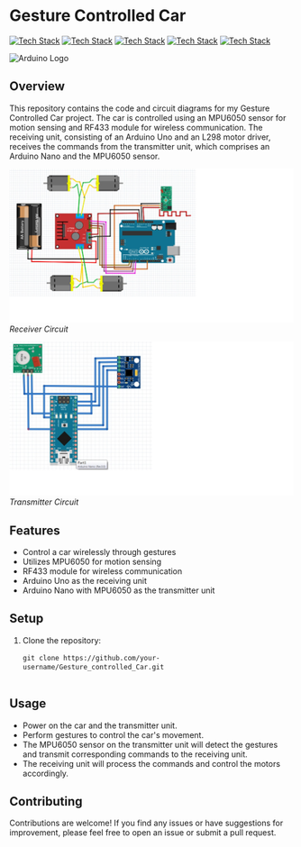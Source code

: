# Gesture Controlled Car

[![Tech Stack](https://img.shields.io/badge/Arduino-uno-brightgreen)](https://www.arduino.cc/)
[![Tech Stack](https://img.shields.io/badge/Arduino-nano-brightgreen)](https://www.arduino.cc/)
[![Tech Stack](https://img.shields.io/badge/MPU6050-yellow)](https://invensense.tdk.com/products/motion-tracking/6-axis/mpu-6050/)
[![Tech Stack](https://img.shields.io/badge/RF433-blue)](https://www.sparkfun.com/products/10534)
[![Tech Stack](https://img.shields.io/badge/L298-red)](https://www.sparkfun.com/products/9670)

![Arduino Logo](https://upload.wikimedia.org/wikipedia/commons/thumb/8/87/Arduino_Logo.svg/40px-Arduino_Logo.svg.png) 

## Overview

This repository contains the code and circuit diagrams for my Gesture Controlled Car project. The car is controlled using an MPU6050 sensor for motion sensing and RF433 module for wireless communication. The receiving unit, consisting of an Arduino Uno and an L298 motor driver, receives the commands from the transmitter unit, which comprises an Arduino Nano and the MPU6050 sensor.

![Receiver Circuit](https://github.com/gauravmishra1263/Gesture_controlled_Car/blob/main/Receiver.jpeg)
*Receiver Circuit*

![Transmitter Circuit](https://github.com/gauravmishra1263/Gesture_controlled_Car/blob/main/Transmitter.jpeg)
*Transmitter Circuit*

## Features

- Control a car wirelessly through gestures
- Utilizes MPU6050 for motion sensing
- RF433 module for wireless communication
- Arduino Uno as the receiving unit
- Arduino Nano with MPU6050 as the transmitter unit

## Setup

1. Clone the repository:

   ```shell
   git clone https://github.com/your-username/Gesture_controlled_Car.git


## Usage

- Power on the car and the transmitter unit.
- Perform gestures to control the car's movement.
- The MPU6050 sensor on the transmitter unit will detect the gestures and transmit corresponding commands to the receiving unit.
- The receiving unit will process the commands and control the motors accordingly.

## Contributing

 Contributions are welcome! If you find any issues or have suggestions for improvement, please feel free to open an issue or submit a pull request.

